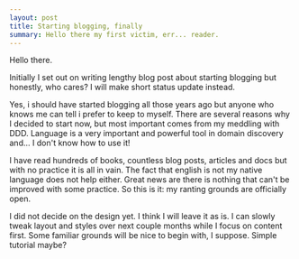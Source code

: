 ```yaml
---
layout: post
title: Starting blogging, finally
summary: Hello there my first victim, err... reader.
---
```


Hello there.

Initially I set out on writing lengthy blog post about starting blogging but
honestly, who cares?
I will make short status update instead.

Yes, i should have started blogging all those years ago but anyone who knows me
can tell i prefer to keep to myself. There are several reasons why I decided to
start now, but most important comes from my meddling with DDD. Language is a
very important and powerful tool in domain discovery and... I don't know how to use
it!

I have read hundreds of books, countless blog posts, articles and docs but with
no practice it is all in vain. The fact that english is not my native language
does not help either. Great news are there is nothing that can't be improved
with some practice. So this is it: my ranting grounds are officially open.

I did not decide on the design yet. I think I will leave it as is. I can slowly
tweak layout and styles over next couple months while I focus on content first.
Some familiar grounds will be nice to begin with, I suppose. Simple
tutorial maybe?

